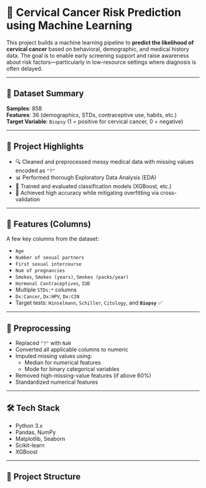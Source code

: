 # 🧬 Cervical Cancer Risk Prediction using Machine Learning

This project builds a machine learning pipeline to **predict the likelihood of cervical cancer** based on behavioral, demographic, and medical history data. The goal is to enable early screening support and raise awareness about risk factors—particularly in low-resource settings where diagnosis is often delayed.

---

## 📁 Dataset Summary
**Samples**: 858  
**Features**: 36 (demographics, STDs, contraceptive use, habits, etc.)  
**Target Variable**: `Biopsy` (1 = positive for cervical cancer, 0 = negative)

---

## 📌 Project Highlights

- 🔍 Cleaned and preprocessed messy medical data with missing values encoded as `"?"`
- 📊 Performed thorough Exploratory Data Analysis (EDA)
- 🧠 Trained and evaluated classification models (XGBoost, etc.)
- 🎯 Achieved high accuracy while mitigating overfitting via cross-validation

---

## 🧪 Features (Columns)

A few key columns from the dataset:

- `Age`
- `Number of sexual partners`
- `First sexual intercourse`
- `Num of pregnancies`
- `Smokes`, `Smokes (years)`, `Smokes (packs/year)`
- `Hormonal Contraceptives`, `IUD`
- Multiple `STDs:*` columns
- `Dx:Cancer`, `Dx:HPV`, `Dx:CIN`
- Target tests: `Hinselmann`, `Schiller`, `Citology`, and **`Biopsy`** ✅

---

## 🔧 Preprocessing

- Replaced `"?"` with `NaN`
- Converted all applicable columns to numeric
- Imputed missing values using:
  - Median for numerical features
  - Mode for binary categorical variables
- Removed high-missing-value features (if above 60%)
- Standardized numerical features

---

## 🛠️ Tech Stack

- Python 3.x
- Pandas, NumPy
- Matplotlib, Seaborn
- Scikit-learn
- XGBoost
---

## 📂 Project Structure

